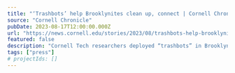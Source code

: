 ```yaml
---
title: "‘Trashbots’ help Brooklynites clean up, connect | Cornell Chronicle"
source: "Cornell Chronicle"
pubDate: 2023-08-17T12:00:00.000Z
url: "https://news.cornell.edu/stories/2023/08/trashbots-help-brooklynites-clean-connect"
featured: false
description: "Cornell Tech researchers deployed “trashbots” in Brooklyn for two weeks in July. The goal of the experiment was to see how people interact with, and make sense of, service robots in public spaces. The cleaning was an added bonus."
tags: ["press"]
# projectIds: []
---
```


<!-- You can add additional content about this media mention here if needed -->
